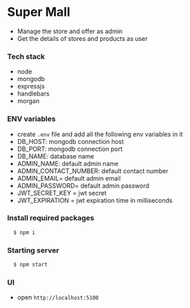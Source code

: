 # Super Mall
- Manage the store and offer as admin
- Get the details of stores and products as user
 
### Tech stack
- node
- mongodb
- expressjs
- handlebars
- morgan

### ENV variables
- create ```.env``` file and add all the following env variables in it
- DB_HOST: mongodb connection host
- DB_PORT: mongodb connection port
- DB_NAME: database name
- ADMIN_NAME: default admin name
- ADMIN_CONTACT_NUMBER: default contact number
- ADMIN_EMAIL= default admin email
- ADMIN_PASSWORD= default admin password
- JWT_SECRET_KEY = jwt secret
- JWT_EXPIRATION = jwt expiration time in milliseconds

### Install required packages
```sh
  $ npm i
```

### Starting server
```sh
  $ npm start
```

### UI
- open ```http://localhost:5100```


